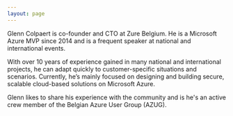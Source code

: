 ```yaml
---
layout: page
---
```


Glenn Colpaert is co-founder and CTO at Zure Belgium. He is a Microsoft Azure MVP since 2014 and is a frequent speaker at national and international events.

With over 10 years of experience gained in many national and international projects, he can adapt quickly to customer-specific situations and scenarios.
Currently, he’s mainly focused on designing and building secure, scalable cloud-based solutions on Microsoft Azure.

Glenn likes to share his experience with the community and is he's an active crew member of the Belgian Azure User Group (AZUG).
